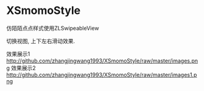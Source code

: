 # XSmomoStyle
仿陌陌点点样式使用ZLSwipeableView

切换视图, 上下左右滑动效果.

效果展示1
http://github.com/zhangjingwang1993/XSmomoStyle/raw/master/images.png
效果展示2
http://github.com/zhangjingwang1993/XSmomoStyle/raw/master/images1.png
